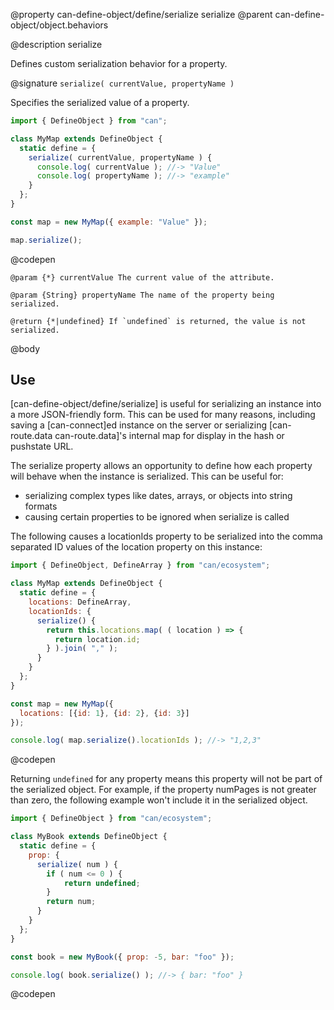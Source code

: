 @property can-define-object/define/serialize serialize
@parent can-define-object/object.behaviors

@description serialize

Defines custom serialization behavior for a property.

@signature `serialize( currentValue, propertyName )`

  Specifies the serialized value of a property.

  ```js
  import { DefineObject } from "can";

  class MyMap extends DefineObject {
    static define = {
      serialize( currentValue, propertyName ) {
        console.log( currentValue ); //-> "Value"
        console.log( propertyName ); //-> "example"
      }
    };
  }

  const map = new MyMap({ example: "Value" });

  map.serialize();
  ```
  @codepen

	@param {*} currentValue The current value of the attribute.

	@param {String} propertyName The name of the property being serialized.

	@return {*|undefined} If `undefined` is returned, the value is not serialized.

@body

## Use

[can-define-object/define/serialize] is useful for serializing an instance into
a more JSON-friendly form.  This can be used for many reasons, including saving a
[can-connect]ed instance on the server or serializing [can-route.data can-route.data]'s internal
map for display in the hash or pushstate URL.

The serialize property allows an opportunity to define how
each property will behave when the instance is serialized.  This can be useful for:

- serializing complex types like dates, arrays, or objects into string formats
- causing certain properties to be ignored when serialize is called

The following causes a locationIds property to be serialized into
the comma separated ID values of the location property on this instance:

```js
import { DefineObject, DefineArray } from "can/ecosystem";

class MyMap extends DefineObject {
  static define = {
    locations: DefineArray,
    locationIds: {
      serialize() {
        return this.locations.map( ( location ) => {
          return location.id;
        } ).join( "," );
      }
    }
  };
}

const map = new MyMap({
  locations: [{id: 1}, {id: 2}, {id: 3}]
});

console.log( map.serialize().locationIds ); //-> "1,2,3"
```
@codepen

Returning `undefined` for any property means this property will not be part of the serialized
object.  For example, if the property numPages is not greater than zero, the following example
won't include it in the serialized object.

```js
import { DefineObject } from "can/ecosystem";

class MyBook extends DefineObject {
  static define = {
    prop: {
      serialize( num ) {
        if ( num <= 0 ) {
            return undefined;
        }
        return num;
      }
    }
  };
}

const book = new MyBook({ prop: -5, bar: "foo" });

console.log( book.serialize() ); //-> { bar: "foo" }
```
@codepen
